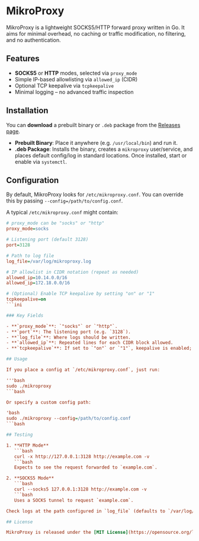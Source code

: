 # MikroProxy

MikroProxy is a lightweight SOCKS5/HTTP forward proxy written in Go. It aims for minimal overhead, no caching or traffic modification, no filtering, and no authentication.

## Features

- **SOCKS5** or **HTTP** modes, selected via `proxy_mode`
- Simple IP-based allowlisting via `allowed_ip` (CIDR)
- Optional TCP keepalive via `tcpkeepalive`
- Minimal logging – no advanced traffic inspection

## Installation

You can **download** a prebuilt binary or `.deb` package from the [Releases page](https://github.com/yourusername/mikroproxy/releases).

- **Prebuilt Binary**: Place it anywhere (e.g. `/usr/local/bin`) and run it.
- **.deb Package**: Installs the binary, creates a `mikroproxy` user/service, and places default config/log in standard locations. Once installed, start or enable via `systemctl`.

## Configuration

By default, MikroProxy looks for `/etc/mikroproxy.conf`. You can override this by passing `--config=/path/to/config.conf`.

A typical `/etc/mikroproxy.conf` might contain:

```ini
# proxy_mode can be "socks" or "http"
proxy_mode=socks

# Listening port (default 3128)
port=3128

# Path to log file
log_file=/var/log/mikroproxy.log

# IP allowlist in CIDR notation (repeat as needed)
allowed_ip=10.14.0.0/16
allowed_ip=172.18.0.0/16

# (Optional) Enable TCP keepalive by setting "on" or "1"
tcpkeepalive=on
```ini

### Key Fields

- **`proxy_mode`**: `"socks"` or `"http"`.  
- **`port`**: The listening port (e.g. `3128`).  
- **`log_file`**: Where logs should be written.  
- **`allowed_ip`**: Repeated lines for each CIDR block allowed.  
- **`tcpkeepalive`**: If set to `"on"` or `"1"`, keepalive is enabled; otherwise disabled.

## Usage

If you place a config at `/etc/mikroproxy.conf`, just run:

'''bash
sudo ./mikroproxy
```bash

Or specify a custom config path:

'bash
sudo ./mikroproxy --config=/path/to/config.conf
```bash

## Testing

1. **HTTP Mode**  
   ```bash
   curl -x http://127.0.0.1:3128 http://example.com -v
   ```bash  
   Expects to see the request forwarded to `example.com`.

2. **SOCKS5 Mode**  
   ```bash
   curl --socks5 127.0.0.1:3128 http://example.com -v
   ```bash  
   Uses a SOCKS tunnel to request `example.com`.

Check logs at the path configured in `log_file` (defaults to `/var/log/mikroproxy.log`) for connection info.

## License

MikroProxy is released under the [MIT License](https://opensource.org/licenses/MIT). See [LICENSE](LICENSE) for details.
